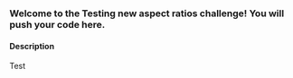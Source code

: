 ### Welcome to the Testing new aspect ratios challenge! You will push your code here.

#### Description
Test

